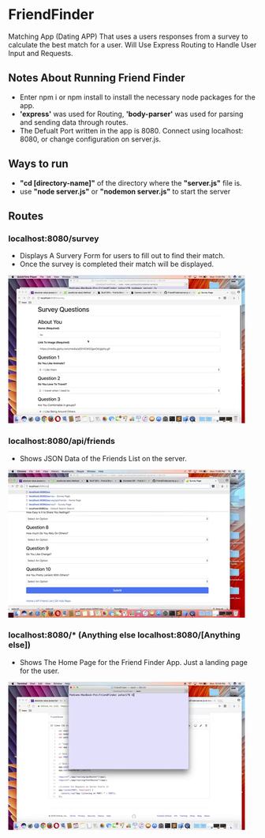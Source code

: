 # FriendFinder
Matching App (Dating APP) That uses a users responses from a survey to calculate the best match for a user. Will Use Express Routing to Handle User Input and Requests. 

## Notes About Running Friend Finder 
 * Enter npm i or npm install to install the necessary node packages for the app.
 * __'express'__ was used for Routing, __'body-parser'__ was used for parsing and sending data through routes.
 * The Defualt Port written in the app is 8080. Connect using localhost: 8080, or change configuration on server.js.

## Ways to run 
 
 * __"cd [directory-name]"__ of the directory where the __"server.js"__ file is. 
 * use __"node server.js"__ or __"nodemon server.js"__ to start the server

## Routes

### localhost:8080/survey
* Displays A Survery Form for users to fill out to find their match. 
* Once the survey is completed their match will be displayed. 


![bamazonCustomer gif](/README_GIFS/survey.gif)


### localhost:8080/api/friends
* Shows JSON Data of the Friends List on the server. 

![bamazonCustomer gif](/README_GIFS/api.gif)


### localhost:8080/* (Anything else localhost:8080/[Anything else])

* Shows The Home Page for the Friend Finder App. Just a landing page for the user. 

![bamazonCustomer gif](/README_GIFS/home.gif)

